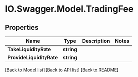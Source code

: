 # IO.Swagger.Model.TradingFee
## Properties

Name | Type | Description | Notes
------------ | ------------- | ------------- | -------------
**TakeLiquidityRate** | **string** |  | 
**ProvideLiquidityRate** | **string** |  | 

[[Back to Model list]](../README.md#documentation-for-models) [[Back to API list]](../README.md#documentation-for-api-endpoints) [[Back to README]](../README.md)

